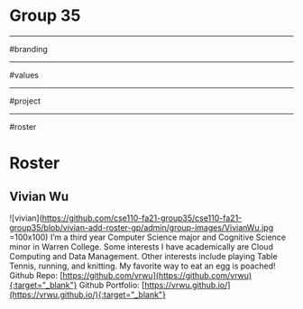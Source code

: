 # Group 35
--------------------------------------------------------------------------------------------------------------
#branding


--------------------------------------------------------------------------------------------------------------
#values




--------------------------------------------------------------------------------------------------------------
#project



-------------------------------------------------------------------------------------------------------------
#roster

# Roster 
## Vivian Wu

![vivian](https://github.com/cse110-fa21-group35/cse110-fa21-group35/blob/vivian-add-roster-gp/admin/group-images/VivianWu.jpg =100x100)
I’m a third year Computer Science major and Cognitive Science minor in Warren College. Some interests I have academically are Cloud Computing and Data Management. Other interests include playing Table Tennis, running, and knitting. My favorite way to eat an egg is poached! 
Github Repo: [https://github.com/vrwu](https://github.com/vrwu){:target="_blank"}
Github Portfolio: [https://vrwu.github.io/](https://vrwu.github.io/){:target="_blank"}




